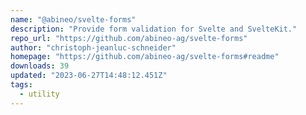 ```yaml
---
name: "@abineo/svelte-forms"
description: "Provide form validation for Svelte and SvelteKit."
repo_url: "https://github.com/abineo-ag/svelte-forms"
author: "christoph-jeanluc-schneider"
homepage: "https://github.com/abineo-ag/svelte-forms#readme"
downloads: 39
updated: "2023-06-27T14:48:12.451Z"
tags: 
  - utility
---
```

